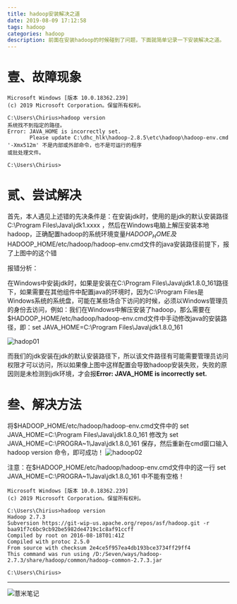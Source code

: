```yaml
---
title: hadoop安装解决之道
date: 2019-08-09 17:12:58
tags: hadoop
categories: hadoop
description: 前面在安装hadoop的时候碰到了问题，下面就简单记录一下安装解决之道。
---
```

# 壹、故障现象
```shell script
Microsoft Windows [版本 10.0.18362.239]
(c) 2019 Microsoft Corporation。保留所有权利。

C:\Users\Chirius>hadoop version
系统找不到指定的路径。
Error: JAVA_HOME is incorrectly set.
       Please update C:\dhc_hlk\hadoop-2.8.5\etc\hadoop\hadoop-env.cmd
'-Xmx512m' 不是内部或外部命令，也不是可运行的程序
或批处理文件。
 
C:\Users\Chirius>

```

# 贰、尝试解决
首先，本人遇见上述错的先决条件是：在安装jdk时，使用的是jdk的默认安装路径 C:\Program Files\Java\jdk1.xxxx ，然后在Windows电脑上解压安装本地hadoop，正确配置hadoop的系统环境变量$HADOOP_HOME及$HADOOP_HOME/etc/hadoop/hadoop-env.cmd文件的java安装路径前提下，报了上图中的这个错

报错分析：

在Windows中安装jdk时，如果是安装在C:\Program Files\Java\jdk1.8.0_161路径下，如果需要在其他组件中配置java的环境时，因为C:\Program Files是Windows系统的系统盘，可能在某些场合下访问的时候，必须以Windows管理员的身份去访问，例如：我们在Windows中解压安装了hadoop，那么需要在$HADOOP_HOME/etc/hadoop/hadoop-env.cmd文件中手动修改java的安装路径，即：set JAVA_HOME=C:\Program Files\Java\jdk1.8.0_161

![hadop01](https://image.eelve.com/eblog/hadop01-636e38ae52254d1aacef36d96b72de8c.png)

而我们的jdk安装在jdk的默认安装路径下，所以该文件路径有可能需要管理员访问权限才可以访问，所以如果像上图中这样配置会导致hadoop安装失败，失败的原因则是未检测到jdk环境，才会报**Error: JAVA_HOME is incorrectly set.**

# 叁、解决方法
将$HADOOP_HOME/etc/hadoop/hadoop-env.cmd文件中的 set JAVA_HOME=C:\Program Files\Java\jdk1.8.0_161 修改为 set JAVA_HOME=C:\PROGRA~1\Java\jdk1.8.0_161 保存，然后重新在cmd窗口输入 hadoop version 命令，即可成功！
![hadoop02](https://image.eelve.com/eblog/hadoop02-67b5b5e127a046e69b18eab65b062949.png)

注意：在$HADOOP_HOME/etc/hadoop/hadoop-env.cmd文件中的这一行 set JAVA_HOME=C:\PROGRA~1\Java\jdk1.8.0_161 中不能有空格！

```shell script
Microsoft Windows [版本 10.0.18362.239]
(c) 2019 Microsoft Corporation。保留所有权利。

C:\Users\Chirius>hadoop version
Hadoop 2.7.3
Subversion https://git-wip-us.apache.org/repos/asf/hadoop.git -r baa91f7c6bc9cb92be5982de4719c1c8af91ccff
Compiled by root on 2016-08-18T01:41Z
Compiled with protoc 2.5.0
From source with checksum 2e4ce5f957ea4db193bce3734ff29ff4
This command was run using /D:/Seven/ways/hadoop-2.7.3/share/hadoop/common/hadoop-common-2.7.3.jar

C:\Users\Chirius>
```

---

![薏米笔记](https://image.eelve.com/eblog/eblog-b269767ff45b4e01a1c380e38898c1c0.png)
